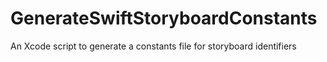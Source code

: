 # GenerateSwiftStoryboardConstants
An Xcode script to generate a constants file for storyboard identifiers
